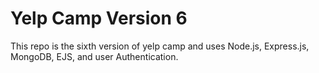 # Yelp Camp Version 6

This repo is the sixth version of yelp camp and uses Node.js, Express.js, MongoDB, EJS, and user Authentication.
